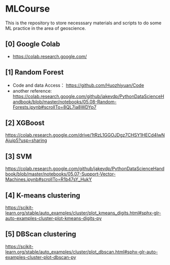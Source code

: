 # MLCourse

This is the repository to store necesssary materials and scripts to do some ML practice in the area of geoscience.

## [0] Google Colab
* https://colab.research.google.com/

## [1] Random Forest
* Code and data Access：
  https://github.com/Huozhiyuan/Code
* another reference:
  https://colab.research.google.com/github/jakevdp/PythonDataScienceHandbook/blob/master/notebooks/05.08-Random-Forests.ipynb#scrollTo=8QL7ia8WDYp7

## [2] XGBoost
https://colab.research.google.com/drive/1tRzL1GGOJDgz7CHSY1HECd4IwNAjuip5?usp=sharing

## [3] SVM
https://colab.research.google.com/github/jakevdp/PythonDataScienceHandbook/blob/master/notebooks/05.07-Support-Vector-Machines.ipynb#scrollTo=R1b47sY_HukY

## [4] K-means clustering
https://scikit-learn.org/stable/auto_examples/cluster/plot_kmeans_digits.html#sphx-glr-auto-examples-cluster-plot-kmeans-digits-py

## [5] DBScan clustering
https://scikit-learn.org/stable/auto_examples/cluster/plot_dbscan.html#sphx-glr-auto-examples-cluster-plot-dbscan-py
